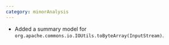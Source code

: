 ```yaml
---
category: minorAnalysis
---
```

* Added a summary model for `org.apache.commons.io.IOUtils.toByteArray(InputStream)`.
